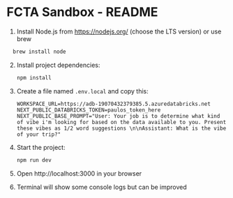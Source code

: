 # FCTA Sandbox - README

1. Install Node.js from https://nodejs.org/ (choose the LTS version) or use brew
 ```bash
   brew install node
 ```

2. Install project dependencies:
   ```bash
   npm install
   ```

3. Create a file named `.env.local` and copy this:
   ```
   WORKSPACE_URL=https://adb-19070432379385.5.azuredatabricks.net
   NEXT_PUBLIC_DATABRICKS_TOKEN=paulos_token_here
   NEXT_PUBLIC_BASE_PROMPT="User: Your job is to determine what kind of vibe i'm looking for based on the data available to you. Present these vibes as 1/2 word suggestions \n\nAssistant: What is the vibe of your trip?"
   ```
   

7. Start the project:
   ```bash
   npm run dev
   ```

8. Open http://localhost:3000 in your browser
  
   
9. Terminal will show some console logs but can be improved

